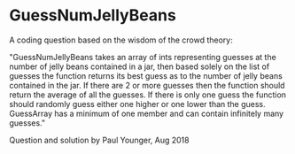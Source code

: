 # GuessNumJellyBeans
A coding question based on the wisdom of the crowd theory:

"GuessNumJellyBeans takes an array of ints representing guesses at the number of jelly beans contained in a jar, then based solely on the list of guesses the function returns its best guess as to the number of jelly beans contained in the jar. If there are 2 or more guesses then the function should return the average of all the guesses. If there is only one guess the function should randomly guess either one higher or one lower than the guess. GuessArray has a minimum of one member and can contain infinitely many guesses."

Question and solution by Paul Younger, Aug 2018
